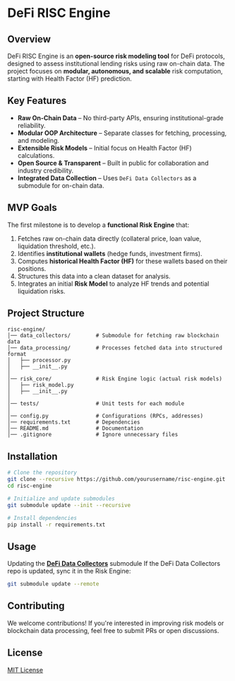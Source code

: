 # DeFi RISC Engine

## Overview
DeFi RISC Engine is an **open-source risk modeling tool** for DeFi protocols, designed to assess institutional lending risks using raw on-chain data. The project focuses on **modular, autonomous, and scalable** risk computation, starting with Health Factor (HF) prediction.

## Key Features
- **Raw On-Chain Data** – No third-party APIs, ensuring institutional-grade reliability.
- **Modular OOP Architecture** – Separate classes for fetching, processing, and modeling.
- **Extensible Risk Models** – Initial focus on Health Factor (HF) calculations.
- **Open Source & Transparent** – Built in public for collaboration and industry credibility.
- **Integrated Data Collection** – Uses `DeFi Data Collectors` as a submodule for on-chain data.

## MVP Goals
The first milestone is to develop a **functional Risk Engine** that:
1. Fetches raw on-chain data directly (collateral price, loan value, liquidation threshold, etc.).
2. Identifies **institutional wallets** (hedge funds, investment firms).
3. Computes **historical Health Factor (HF)** for these wallets based on their positions.
4. Structures this data into a clean dataset for analysis.
5. Integrates an initial **Risk Model** to analyze HF trends and potential liquidation risks.

## Project Structure
```
risc-engine/
│── data_collectors/        # Submodule for fetching raw blockchain data
│── data_processing/        # Processes fetched data into structured format
│   ├── processor.py
│   ├── __init__.py
│
│── risk_core/              # Risk Engine logic (actual risk models)
│   ├── risk_model.py
│   ├── __init__.py
│
│── tests/                  # Unit tests for each module
│
│── config.py               # Configurations (RPCs, addresses)
│── requirements.txt        # Dependencies
│── README.md               # Documentation
│── .gitignore              # Ignore unnecessary files
```

## Installation
```bash
# Clone the repository
git clone --recursive https://github.com/yourusername/risc-engine.git
cd risc-engine

# Initialize and update submodules
git submodule update --init --recursive

# Install dependencies
pip install -r requirements.txt
```

## Usage
Updating the **[DeFi Data Collectors](https://github.com/GeorgeVSV/defi-data-collectors.git)** submodule
If the DeFi Data Collectors repo is updated, sync it in the Risk Engine:
```bash
git submodule update --remote
```

## Contributing
We welcome contributions! If you're interested in improving risk models or blockchain data processing, feel free to submit PRs or open discussions.

## License
[MIT License](LICENSE)


